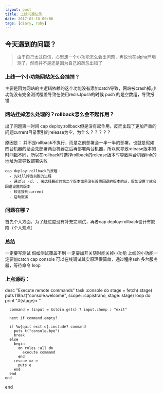 ```yaml
---
layout: post
title: 上线问题记录
date: 2017-05-18 00:00
tags: [diary, ruby]
---
```


## 今天遇到的问题？

> 由于自己太过自信，心里想一个小功能怎么会出问题，再说也在alpha环境测了，然而并不是还是因为自己的疏忽出错了

### 上线一个小功能网站怎么会挂掉？
  主要是因为网站的主逻辑依赖的这个功能没有添加catch导致，网站被crash掉,小功能没有完全测试覆盖导致在使用redis.lpush的时候 push 的是空数组，导致报错
### 网站挂掉怎么处理的？rollback怎么会不起作用？
  出了问题第一时间 cap deploy:rollback但是没有起作用，反而出现了更加严重的问题current目录索引的release为空，为什么？？？？？

  原因是：
    并不是rollback不执行，而是之前部署会一半一半的部署，也就是假如四台机器的话会先部署两台机器之后再部署两台机器，所以就导致release版本的时间戳不同，所以在rollback时选择rollback的release版本时导致两台机器link的地址为空导致部署失败

    cap deploy:rollback的原理：
      - 先kill掉当前跑的进程
      - 通过ls -xl . 来选择最近的第二个版本如果没有设置回退的版本的话，假如设置了就会回退设置的版本
      - 软连接到current
      - 启动服务
### 问题在哪？
  首先个人方面，为了赶进度没有补充完测试，再者cap deploy:rollback设计有缺陷（个人观点）

### 总结
  一定要写测试
  假如测试覆盖不到
  一定要加开关随时能关掉小功能
  上线的小功能一定要加catch
  cap console 可以在线调试其实原理很简单，通过程序ssh 多台服务器，等待命令 loop

  
### 上点源码：

  desc "Execute remote commands"
  task :console do
    stage = fetch(:stage)
    puts I18n.t("console.welcome", scope: :capistrano, stage: stage)
    loop do
      print "#{stage}> "

      command = (input = $stdin.gets) ? input.chomp : "exit"

      next if command.empty?

      if %w{quit exit q}.include? command
        puts t("console.bye")
        break
      else
        begin
          on roles :all do
            execute command
          end
        rescue => e
          puts e
        end
      end
    end
  end
